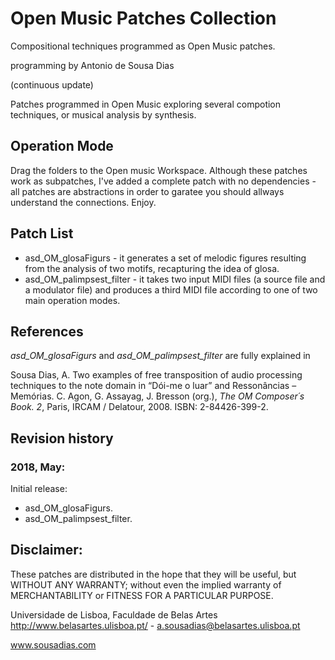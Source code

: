 # Open Music Patches Collection
Compositional techniques programmed as Open Music patches.

programming by Antonio de Sousa Dias

(continuous update)

Patches programmed in Open Music exploring several compotion techniques, or musical analysis by synthesis.

## Operation Mode
Drag the folders to the Open music Workspace. Although these patches work as subpatches, I've added a complete patch with no dependencies - all patches are abstractions in order to garatee you should allways understand the connections. Enjoy.

## Patch List
- asd_OM_glosaFigurs - it generates a set of melodic figures resulting from the analysis of two motifs, recapturing the idea of glosa.
- asd_OM_palimpsest_filter - it takes two input MIDI files (a source file and a modulator file) and produces a third MIDI file according to one of two main operation modes.

## References
_asd_OM_glosaFigurs_ and _asd_OM_palimpsest_filter_ are fully explained in

Sousa Dias, A. Two examples of free transposition of audio processing techniques to the note domain in “Dói-me o luar” and Ressonâncias – Memórias. C. Agon, G. Assayag, J. Bresson (org.), _The OM Composer´s Book. 2_, Paris, IRCAM / Delatour, 2008.
ISBN: 2-84426-399-2.


## Revision history

### 2018, May:
Initial release:
- asd_OM_glosaFigurs.
- asd_OM_palimpsest_filter.



## Disclaimer:
These patches are distributed in the hope that they will be useful, but WITHOUT ANY WARRANTY; without even the implied warranty of MERCHANTABILITY or FITNESS FOR A PARTICULAR PURPOSE.


Universidade de Lisboa, Faculdade de Belas Artes http://www.belasartes.ulisboa.pt/ - a.sousadias@belasartes.ulisboa.pt 

www.sousadias.com
